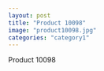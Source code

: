 ```yaml
---
layout: post
title: "Product 10098"
image: "product10098.jpg"
categories: "category1"
---
```

Product 10098
